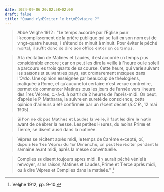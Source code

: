 ```yaml
---
date: 2024-09-06 20:02:58+02:00
draft: false
title: "Quand r\xE9citer le br\xE9viaire ?"
---
```





> Abbé Velghe 1912 : "Le temps accordé par l’Eglise pour l’accomplissement de la priére publique qui se fait en son nom est de vingt-quatre heures; il s’étend de minuit à minuit. Pour éviter le péché mortel, il suffit donc de dire son office entier en ce temps. 

> A la récitation de Matines et Laudes, il est accordé un temps plus considérable encore ; car on peut les dire la veille à l'heure ou le soleil a parcouru les trois quarts de sa course. Cette heure, qui varie suivant les saisons et suivant les pays, est ordinairement indiquée dans l'*Ordo*. Une opinion enseignée par beaucoup de théologiens, pratiquée à Rome, et qu’aucune loi certaine n’est venue contredire, permet de commencer Matines tous les jours de l’année vers l'heure des 1res Vêpres, c.-à-d. à partir de 2 heures de l’aprés-midi. On peut, d’aprés le P. Matharan, la suivre en sureté de conscience, cette opinion d'ailleurs a été confirmée par un récent décret (*S.C.R.*, 12 mai 1905).

> Si l'on ne dit pas Matines et Laudes la veille, il faut les dire le matin avant de célébrer la messe. Les petites Heures, du moins Prime et Tierce, se disent aussi dans la matinée. 

> Vêpres se récitent aprés midi, le temps de Carême excepté, où, depuis les 1res Vêpres du 1er Dimanche, on peut les réciter pendant la semaine avant midi, aprés la messe conventuelle. 

> Complies se disent toujours après midi. Il y aurait péché véniel à renvoyer, sans raison, Matines et Laudes, Prime et Tierce après midi, ou à dire Vépres et Complies dans la matinée." [^1]

[^1]: Velghe 1912, pp. 9-10.
